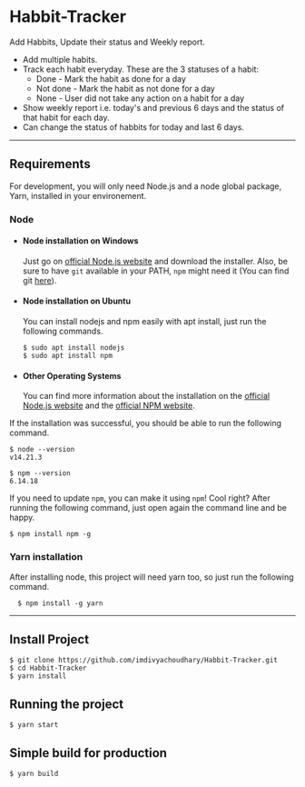 # Habbit-Tracker

Add Habbits, Update their status and Weekly report. <br />
- Add multiple habits. <br />
- Track each habit everyday. These are the 3 statuses of a habit: <br />
  - Done - Mark the habit as done for a day <br />
  - Not done - Mark the habit as not done for a day <br />
  - None - User did not take any action on a habit for a day <br />
- Show weekly report i.e. today's and previous 6 days and the status of that habit for each day. <br />
- Can change the status of habbits for today and last 6 days. <br />

---
## Requirements

For development, you will only need Node.js and a node global package, Yarn, installed in your environement.

### Node
- #### Node installation on Windows

  Just go on [official Node.js website](https://nodejs.org/) and download the installer.
Also, be sure to have `git` available in your PATH, `npm` might need it (You can find git [here](https://git-scm.com/)).

- #### Node installation on Ubuntu

  You can install nodejs and npm easily with apt install, just run the following commands.

      $ sudo apt install nodejs
      $ sudo apt install npm

- #### Other Operating Systems
  You can find more information about the installation on the [official Node.js website](https://nodejs.org/) and the [official NPM website](https://npmjs.org/).

If the installation was successful, you should be able to run the following command.

    $ node --version
    v14.21.3

    $ npm --version
    6.14.18

If you need to update `npm`, you can make it using `npm`! Cool right? After running the following command, just open again the command line and be happy.

    $ npm install npm -g

###
### Yarn installation
  After installing node, this project will need yarn too, so just run the following command.

      $ npm install -g yarn

---

## Install Project

    $ git clone https://github.com/imdivyachoudhary/Habbit-Tracker.git
    $ cd Habbit-Tracker
    $ yarn install

## Running the project

    $ yarn start

## Simple build for production

    $ yarn build
